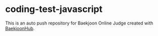 # coding-test-javascript
This is an auto push repository for Baekjoon Online Judge created with [BaekjoonHub](https://github.com/BaekjoonHub/BaekjoonHub).
